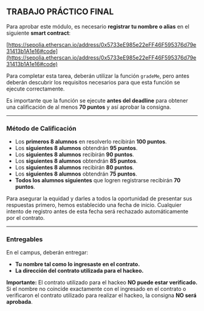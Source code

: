 ## TRABAJO PRÁCTICO FINAL

Para aprobar este módulo, es necesario **registrar tu nombre o alias** en el siguiente **smart contract**:

[https://sepolia.etherscan.io/address/0x5733eE985e22eFF46F595376d79e31413b1A1e16#code](https://sepolia.etherscan.io/address/0x5733eE985e22eFF46F595376d79e31413b1A1e16#code)

Para completar esta tarea, deberán utilizar la función `gradeMe`, pero antes deberán descubrir los requisitos necesarios para que esta función se ejecute correctamente.

Es importante que la función se ejecute **antes del deadline** para obtener una calificación de al menos **70 puntos** y así aprobar la consigna.

---

### Método de Calificación

* Los **primeros 8 alumnos** en resolverlo recibirán **100 puntos**.
* Los **siguientes 8 alumnos** obtendrán **95 puntos**.
* Los **siguientes 8 alumnos** recibirán **90 puntos**.
* Los **siguientes 8 alumnos** obtendrán **85 puntos**.
* Los **siguientes 8 alumnos** recibirán **80 puntos**.
* Los **siguientes 8 alumnos** obtendrán **75 puntos**.
* **Todos los alumnos siguientes** que logren registrarse recibirán **70 puntos**.

Para asegurar la equidad y darles a todos la oportunidad de presentar sus respuestas primero, hemos establecido una fecha de inicio. Cualquier intento de registro antes de esta fecha será rechazado automáticamente por el contrato.

---

### Entregables

En el campus, deberán entregar:

* **Tu nombre tal como lo ingresaste en el contrato.**
* **La dirección del contrato utilizada para el hackeo.**

**Importante:** El contrato utilizado para el hackeo **NO puede estar verificado.** Si el nombre no coincide exactamente con el ingresado en el contrato o verificaron el contrato utilizado para realizar el hackeo, la consigna **NO será aprobada**.